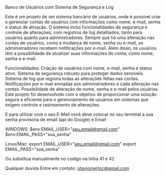 Banco de Usuários com Sistema de Segurança e Log

Este é um projeto de um sistema bancário de usuários, onde é possível criar e gerenciar contas de usuários com informações como nome, e-mail, senha e status de ativação. O sistema inclui funcionalidades de segurança e controle de alterações, com registros de log detalhados, tanto para usuários quanto para administradores. Sempre que há uma alteração nas contas de usuários, como a mudança de nome, senha ou e-mail, os administradores recebem notificações por e-mail. Além disso, os usuários têm a possibilidade de atualizar suas informações de conta, como nome, senha e e-mail.

Funcionalidades:
Criação de usuários com nome, e-mail, senha e status ativo.
Sistema de segurança robusto para proteger dados sensíveis.
Sistema de log que registra todas as alterações feitas nas contas.
Notificações por e-mail enviadas aos administradores a cada alteração nas contas.
Possibilidade de alteração de nome, senha e e-mail pelos usuários.
Este projeto foi desenvolvido com o objetivo de proporcionar uma solução segura e eficiente para o gerenciamento de usuários em sistemas que exigem controle e rastreamento de alterações.

E para utilizar com o seu E-Mail você deve colocar no seu terminal a sua senha provisoria de email (api do Google) e Email

WINDOWS:
    $env:EMAIL_USER="seu_email@gmail.com"
    $env:EMAIL_PASS="sua_senha"

Linux/Mac:
    export EMAIL_USER="seu_email@gmail.com"
    export EMAIL_PASS="sua_senha"

Ou substitua manualmente no codigo na linha 41 e 42

Qualquer duvida Entre em contato: otaviomerloc@gmail.com
